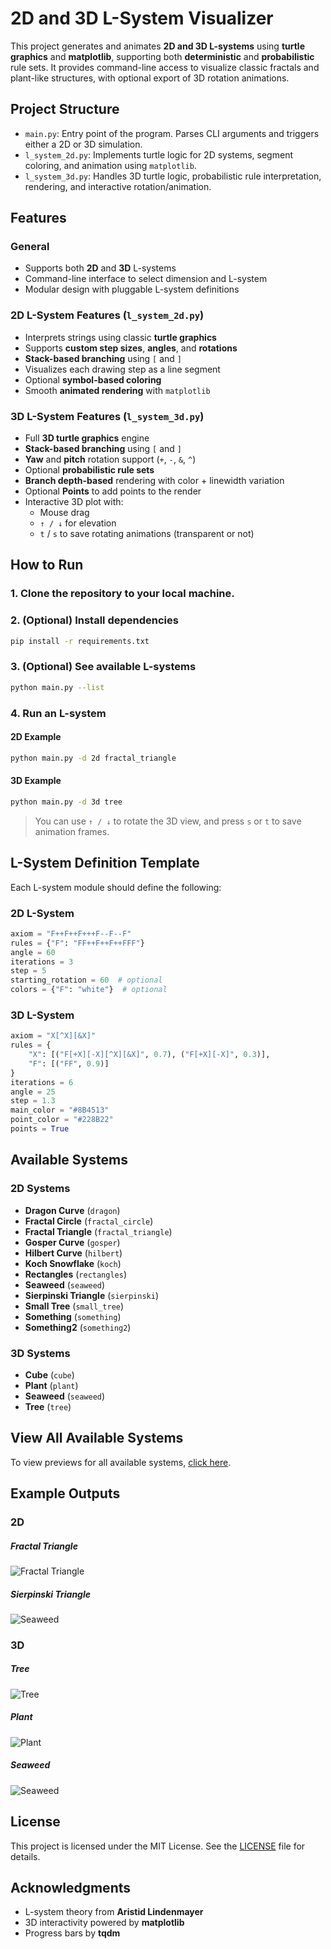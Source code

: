 # 2D and 3D L-System Visualizer

This project generates and animates **2D and 3D L-systems** using **turtle graphics** and **matplotlib**, supporting both **deterministic** and **probabilistic** rule sets. It provides command-line access to visualize classic fractals and plant-like structures, with optional export of 3D rotation animations.

## Project Structure

- `main.py`: Entry point of the program. Parses CLI arguments and triggers either a 2D or 3D simulation.
- `l_system_2d.py`: Implements turtle logic for 2D systems, segment coloring, and animation using `matplotlib`.
- `l_system_3d.py`: Handles 3D turtle logic, probabilistic rule interpretation, rendering, and interactive rotation/animation.

## Features

### General
- Supports both **2D** and **3D** L-systems
- Command-line interface to select dimension and L-system
- Modular design with pluggable L-system definitions

### 2D L-System Features (`l_system_2d.py`)
- Interprets strings using classic **turtle graphics**
- Supports **custom step sizes**, **angles**, and **rotations**
- **Stack-based branching** using `[` and `]`
- Visualizes each drawing step as a line segment
- Optional **symbol-based coloring**
- Smooth **animated rendering** with `matplotlib`

### 3D L-System Features (`l_system_3d.py`)
- Full **3D turtle graphics** engine
- **Stack-based branching** using `[` and `]`
- **Yaw** and **pitch** rotation support (`+`, `-`, `&`, `^`)
- Optional **probabilistic rule sets**
- **Branch depth-based** rendering with color + linewidth variation
- Optional **Points** to add points to the render
- Interactive 3D plot with:
  - Mouse drag
  - `↑ / ↓` for elevation
  - `t` / `s` to save rotating animations (transparent or not)

## How to Run

### 1. Clone the repository to your local machine.

### 2. (Optional) Install dependencies
```bash
pip install -r requirements.txt
```

### 3. (Optional) See available L-systems
```bash
python main.py --list
```

### 4. Run an L-system

#### 2D Example
```bash
python main.py -d 2d fractal_triangle
```

#### 3D Example
```bash
python main.py -d 3d tree
```

> You can use `↑ / ↓` to rotate the 3D view, and press `s` or `t` to save animation frames.

## L-System Definition Template

Each L-system module should define the following:

### 2D L-System
```python
axiom = "F++F++F+++F--F--F"
rules = {"F": "FF++F++F++FFF"}
angle = 60
iterations = 3
step = 5
starting_rotation = 60  # optional
colors = {"F": "white"}  # optional
```

### 3D L-System
```python
axiom = "X[^X][&X]"
rules = {
    "X": [("F[+X][-X][^X][&X]", 0.7), ("F[+X][-X]", 0.3)],
    "F": [("FF", 0.9)]
}
iterations = 6
angle = 25
step = 1.3
main_color = "#8B4513"
point_color = "#228B22"
points = True
```

## Available Systems

### 2D Systems
- **Dragon Curve** (`dragon`)
- **Fractal Circle** (`fractal_circle`)
- **Fractal Triangle** (`fractal_triangle`)
- **Gosper Curve** (`gosper`)
- **Hilbert Curve** (`hilbert`)
- **Koch Snowflake** (`koch`)
- **Rectangles** (`rectangles`)
- **Seaweed** (`seaweed`)
- **Sierpinski Triangle** (`sierpinski`)
- **Small Tree** (`small_tree`)
- **Something** (`something`)
- **Something2** (`something2`)

### 3D Systems
- **Cube** (`cube`)
- **Plant** (`plant`)
- **Seaweed** (`seaweed`)
- **Tree** (`tree`)

## View All Available Systems
To view previews for all available systems, [click here](media/PREVIEWS.md).

## Example Outputs

### 2D

##### Fractal Triangle

![Fractal Triangle](media/animations/fractal_triangle.gif)

##### Sierpinski Triangle

![Seaweed](media/animations/seaweed.gif)

### 3D

##### Tree

![Tree](media/animations/tree.gif)

##### Plant

![Plant](media/animations/plant.gif)

##### Seaweed

![Seaweed](media/animations/seaweed_3d.gif)



## License

This project is licensed under the MIT License. See the [LICENSE](LICENSE) file for details.

## Acknowledgments

- L-system theory from **Aristid Lindenmayer**
- 3D interactivity powered by **matplotlib**
- Progress bars by **tqdm**

